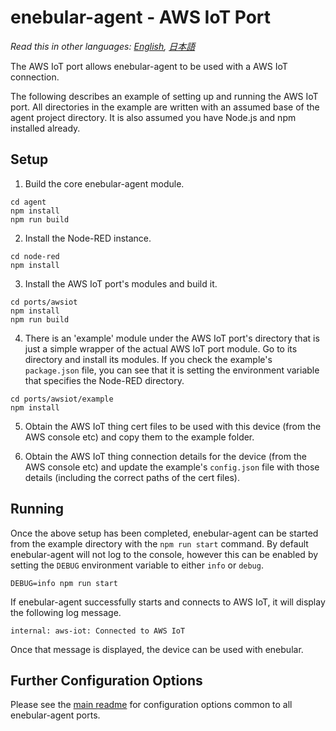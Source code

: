 
# enebular-agent - AWS IoT Port

*Read this in other languages: [English](README.md), [日本語](README.ja.md)*

The AWS IoT port allows enebular-agent to be used with a AWS IoT connection.

The following describes an example of setting up and running the AWS IoT port. All directories in the example are written with an assumed base of the agent project directory. It is also assumed you have Node.js and npm installed already.

## Setup

1. Build the core enebular-agent module.

```
cd agent
npm install
npm run build
```

2. Install the Node-RED instance.

```
cd node-red
npm install
```

3. Install the AWS IoT port's modules and build it.

```
cd ports/awsiot
npm install
npm run build
```

4. There is an 'example' module under the AWS IoT port's directory that is just a simple wrapper of the actual AWS IoT port module. Go to its directory and install its modules. If you check the example's `package.json` file, you can see that it is setting the environment variable that specifies the Node-RED directory.

```
cd ports/awsiot/example
npm install
```

5. Obtain the AWS IoT thing cert files to be used with this device (from the AWS console etc) and copy them to the example folder.

6. Obtain the AWS IoT thing connection details for the device (from the AWS console etc) and update the example's `config.json` file with those details (including the correct paths of the cert files).

## Running

Once the above setup has been completed, enebular-agent can be started from the example directory with the `npm run start` command. By default enebular-agent will not log to the console, however this can be enabled by setting the `DEBUG` environment variable to either `info` or `debug`.

```
DEBUG=info npm run start
```

If enebular-agent successfully starts and connects to AWS IoT, it will display the following log message.

```
internal: aws-iot: Connected to AWS IoT
```

Once that message is displayed, the device can be used with enebular.

## Further Configuration Options

Please see the [main readme](../../README.md) for configuration options common to all enebular-agent ports.
